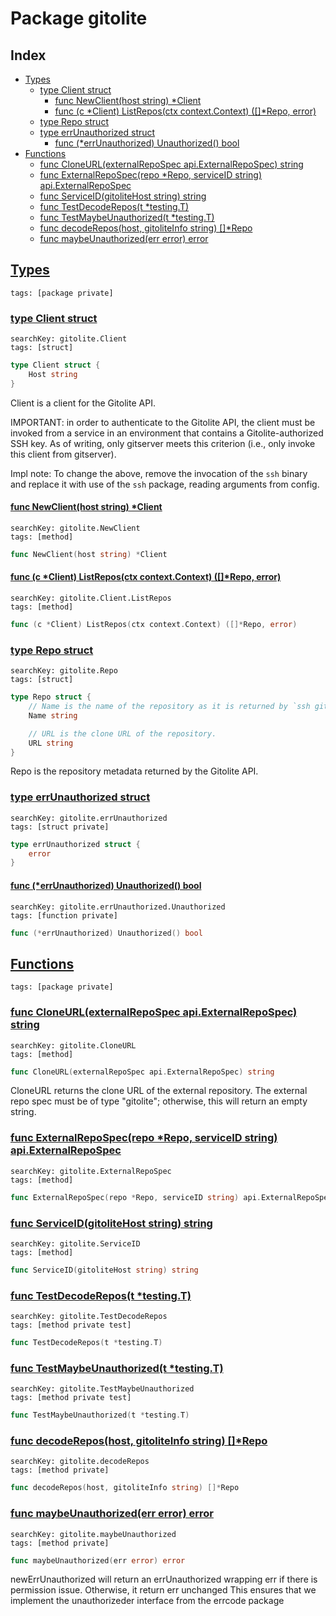 # Package gitolite

## Index

* [Types](#type)
    * [type Client struct](#Client)
        * [func NewClient(host string) *Client](#NewClient)
        * [func (c *Client) ListRepos(ctx context.Context) ([]*Repo, error)](#Client.ListRepos)
    * [type Repo struct](#Repo)
    * [type errUnauthorized struct](#errUnauthorized)
        * [func (*errUnauthorized) Unauthorized() bool](#errUnauthorized.Unauthorized)
* [Functions](#func)
    * [func CloneURL(externalRepoSpec api.ExternalRepoSpec) string](#CloneURL)
    * [func ExternalRepoSpec(repo *Repo, serviceID string) api.ExternalRepoSpec](#ExternalRepoSpec)
    * [func ServiceID(gitoliteHost string) string](#ServiceID)
    * [func TestDecodeRepos(t *testing.T)](#TestDecodeRepos)
    * [func TestMaybeUnauthorized(t *testing.T)](#TestMaybeUnauthorized)
    * [func decodeRepos(host, gitoliteInfo string) []*Repo](#decodeRepos)
    * [func maybeUnauthorized(err error) error](#maybeUnauthorized)


## <a id="type" href="#type">Types</a>

```
tags: [package private]
```

### <a id="Client" href="#Client">type Client struct</a>

```
searchKey: gitolite.Client
tags: [struct]
```

```Go
type Client struct {
	Host string
}
```

Client is a client for the Gitolite API. 

IMPORTANT: in order to authenticate to the Gitolite API, the client must be invoked from a service in an environment that contains a Gitolite-authorized SSH key. As of writing, only gitserver meets this criterion (i.e., only invoke this client from gitserver). 

Impl note: To change the above, remove the invocation of the `ssh` binary and replace it with use of the `ssh` package, reading arguments from config. 

#### <a id="NewClient" href="#NewClient">func NewClient(host string) *Client</a>

```
searchKey: gitolite.NewClient
tags: [method]
```

```Go
func NewClient(host string) *Client
```

#### <a id="Client.ListRepos" href="#Client.ListRepos">func (c *Client) ListRepos(ctx context.Context) ([]*Repo, error)</a>

```
searchKey: gitolite.Client.ListRepos
tags: [method]
```

```Go
func (c *Client) ListRepos(ctx context.Context) ([]*Repo, error)
```

### <a id="Repo" href="#Repo">type Repo struct</a>

```
searchKey: gitolite.Repo
tags: [struct]
```

```Go
type Repo struct {
	// Name is the name of the repository as it is returned by `ssh git@GITOLITE_HOST info`
	Name string

	// URL is the clone URL of the repository.
	URL string
}
```

Repo is the repository metadata returned by the Gitolite API. 

### <a id="errUnauthorized" href="#errUnauthorized">type errUnauthorized struct</a>

```
searchKey: gitolite.errUnauthorized
tags: [struct private]
```

```Go
type errUnauthorized struct {
	error
}
```

#### <a id="errUnauthorized.Unauthorized" href="#errUnauthorized.Unauthorized">func (*errUnauthorized) Unauthorized() bool</a>

```
searchKey: gitolite.errUnauthorized.Unauthorized
tags: [function private]
```

```Go
func (*errUnauthorized) Unauthorized() bool
```

## <a id="func" href="#func">Functions</a>

```
tags: [package private]
```

### <a id="CloneURL" href="#CloneURL">func CloneURL(externalRepoSpec api.ExternalRepoSpec) string</a>

```
searchKey: gitolite.CloneURL
tags: [method]
```

```Go
func CloneURL(externalRepoSpec api.ExternalRepoSpec) string
```

CloneURL returns the clone URL of the external repository. The external repo spec must be of type "gitolite"; otherwise, this will return an empty string. 

### <a id="ExternalRepoSpec" href="#ExternalRepoSpec">func ExternalRepoSpec(repo *Repo, serviceID string) api.ExternalRepoSpec</a>

```
searchKey: gitolite.ExternalRepoSpec
tags: [method]
```

```Go
func ExternalRepoSpec(repo *Repo, serviceID string) api.ExternalRepoSpec
```

### <a id="ServiceID" href="#ServiceID">func ServiceID(gitoliteHost string) string</a>

```
searchKey: gitolite.ServiceID
tags: [method]
```

```Go
func ServiceID(gitoliteHost string) string
```

### <a id="TestDecodeRepos" href="#TestDecodeRepos">func TestDecodeRepos(t *testing.T)</a>

```
searchKey: gitolite.TestDecodeRepos
tags: [method private test]
```

```Go
func TestDecodeRepos(t *testing.T)
```

### <a id="TestMaybeUnauthorized" href="#TestMaybeUnauthorized">func TestMaybeUnauthorized(t *testing.T)</a>

```
searchKey: gitolite.TestMaybeUnauthorized
tags: [method private test]
```

```Go
func TestMaybeUnauthorized(t *testing.T)
```

### <a id="decodeRepos" href="#decodeRepos">func decodeRepos(host, gitoliteInfo string) []*Repo</a>

```
searchKey: gitolite.decodeRepos
tags: [method private]
```

```Go
func decodeRepos(host, gitoliteInfo string) []*Repo
```

### <a id="maybeUnauthorized" href="#maybeUnauthorized">func maybeUnauthorized(err error) error</a>

```
searchKey: gitolite.maybeUnauthorized
tags: [method private]
```

```Go
func maybeUnauthorized(err error) error
```

newErrUnauthorized will return an errUnauthorized wrapping err if there is permission issue. Otherwise, it return err unchanged This ensures that we implement the unauthorizeder interface from the errcode package 


